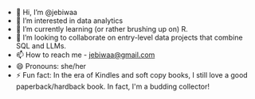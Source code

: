 - 👋 Hi, I’m @jebiwaa
- 👀 I’m interested in data analytics
- 🌱 I’m currently learning (or rather brushing up on) R.
- 💞️ I’m looking to collaborate on entry-level data projects that combine SQL and LLMs.
- 📫 How to reach me - jebiwaa@gmail.com
- 😄 Pronouns: she/her
- ⚡ Fun fact: In the era of Kindles and soft copy books, I still love a good paperback/hardback book. In fact, I'm a budding collector!

<!---
jebiwaa/jebiwaa is a ✨ special ✨ repository because its `README.md` (this file) appears on your GitHub profile.
You can click the Preview link to take a look at your changes.
--->
